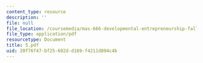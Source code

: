 ```yaml
---
content_type: resource
description: ''
file: null
file_location: /coursemedia/mas-666-developmental-entrepreneurship-fall-2003/20f76f47bf25602dd169f4211d894c4b_5.pdf
file_type: application/pdf
resourcetype: Document
title: 5.pdf
uid: 20f76f47-bf25-602d-d169-f4211d894c4b
---
```

